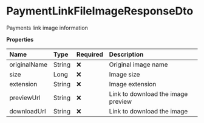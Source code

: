 # PaymentLinkFileImageResponseDto

Payments link image information

**Properties**

| Name         | Type   | Required | Description                        |
| :----------- | :----- | :------- | :--------------------------------- |
| originalName | String | ❌       | Original image name                |
| size         | Long   | ❌       | Image size                         |
| extension    | String | ❌       | Image extension                    |
| previewUrl   | String | ❌       | Link to download the image preview |
| downloadUrl  | String | ❌       | Link to download the image         |

<!-- This file was generated by liblab | https://liblab.com/ -->
